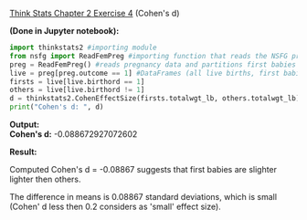 [Think Stats Chapter 2 Exercise 4](http://greenteapress.com/thinkstats2/html/thinkstats2003.html#toc24) (Cohen's d)

<b>(Done in Jupyter notebook):</b>

```python  
import thinkstats2 #importing module
from nsfg import ReadFemPreg #importing function that reads the NSFG pregnancy data
preg = ReadFemPreg() #reads pregnancy data and partitions first babies and others.
live = preg[preg.outcome == 1] #DataFrames (all live births, first babies, others)
firsts = live[live.birthord == 1]
others = live[live.birthord != 1]
d = thinkstats2.CohenEffectSize(firsts.totalwgt_lb, others.totalwgt_lb)
print("Cohen's d: ", d)
```  
<b>Output:</b><br>
<b>Cohen's d:</b>  -0.088672927072602

<b>Result:</b>

Computed Cohen's d = -0.08867 suggests that first babies are slighter lighter then others. 

The difference in means is 0.08867 standard deviations, which is small (Cohen' d less then 0.2 considers as 'small' effect size).
  
